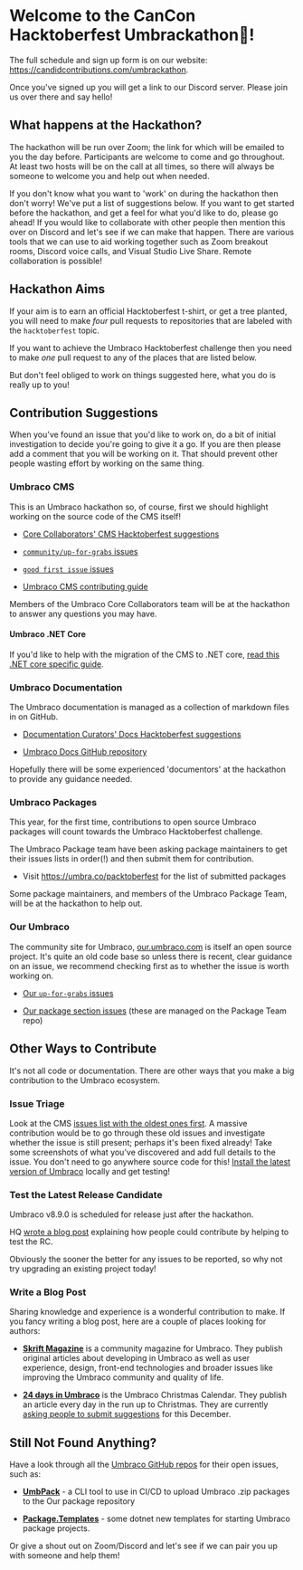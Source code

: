 # Welcome to the CanCon Hacktoberfest Umbrackathon🍄!

The full schedule and sign up form is on our website: https://candidcontributions.com/umbrackathon.

Once you've signed up you will get a link to our Discord server. Please join us over there and say hello!

## What happens at the Hackathon?

The hackathon will be run over Zoom; the link for which will be emailed to you the day before. Participants are welcome to come and go throughout. At least two hosts will be on the call at all times, so there will always be someone to welcome you and help out when needed.

If you don't know what you want to 'work' on during the hackathon then don't worry! We've put a list of suggestions below. If you want to get started before the hackathon, and get a feel for what you'd like to do, please go ahead! If you would like to collaborate with other people then mention this over on Discord and let's see if we can make that happen. There are various tools that we can use to aid working together such as Zoom breakout rooms, Discord voice calls, and Visual Studio Live Share. Remote collaboration is possible!

## Hackathon Aims

If your aim is to earn an official Hacktoberfest t-shirt, or get a tree planted, you will need to make *four* pull requests to repositories that are labeled with the `hacktoberfest` topic. 

If you want to achieve the Umbraco Hacktoberfest challenge then you need to make *one* pull request to any of the places that are listed below. 

But don't feel obliged to work on things suggested here, what you do is really up to you!

## Contribution Suggestions

When you've found an issue that you'd like to work on, do a bit of initial investigation to decide you're going to give it a go. If you are then please add a comment that you will be working on it. That should prevent other people wasting effort by working on the same thing.

### Umbraco CMS

This is an Umbraco hackathon so, of course, first we should highlight working on the source code of the CMS itself!

- [Core Collaborators' CMS Hacktoberfest suggestions](https://umbraco.com/blog/hacktoberfest-2020/#CMS)

- [`community/up-for-grabs` issues](https://github.com/umbraco/Umbraco-CMS/labels/community%2Fup-for-grabs)

- [`good first issue` issues](https://github.com/umbraco/Umbraco-CMS/labels/good%20first%20issue)

- [Umbraco CMS contributing guide](https://github.com/umbraco/Umbraco-CMS/blob/v8/dev/.github/CONTRIBUTING.md)

Members of the Umbraco Core Collaborators team will be at the hackathon to answer any questions you may have. 

#### Umbraco .NET Core

If you'd like to help with the migration of the CMS to .NET core, [read this .NET core specific guide](https://umbraco.com/blog/hacktoberfest-2020/#net).

### Umbraco Documentation

The Umbraco documentation is managed as a collection of markdown files in on GitHub. 

- [Documentation Curators' Docs Hacktoberfest suggestions](https://umbraco.com/blog/hacktoberfest-2020/#docs)

- [Umbraco Docs GitHub repository](https://github.com/umbraco/UmbracoDocs)

Hopefully there will be some experienced 'documentors' at the hackathon to provide any guidance needed.

### Umbraco Packages

This year, for the first time, contributions to open source Umbraco packages will count towards the Umbraco Hacktoberfest challenge.

The Umbraco Package team have been asking package maintainers to get their issues lists in order(!) and then submit them for contribution.

- Visit https://umbra.co/packtoberfest for the list of submitted packages 

Some package maintainers, and members of the Umbraco Package Team, will be at the hackathon to help out.

### Our Umbraco

The community site for Umbraco, [our.umbraco.com](https://our.umbraco.com/) is itself an open source project. It's quite an old code base so unless there is recent, clear guidance on an issue, we recommend checking first as to whether the issue is worth working on.

- [Our `up-for-grabs` issues](https://github.com/umbraco/OurUmbraco/labels/community%2Fup-for-grabs)

- [Our package section issues](https://github.com/umbraco/Umbraco.Packages/labels/community%2Fup-for-grabs) (these are managed on the Package Team repo)

## Other Ways to Contribute

It's not all code or documentation. There are other ways that you make a big contribution to the Umbraco ecosystem. 

### Issue Triage

Look at the CMS [issues list with the oldest ones first](https://github.com/umbraco/Umbraco-CMS/issues?q=is%3Aissue+is%3Aopen+sort%3Acreated-asc). A massive contribution would be to go through these old issues and investigate whether the issue is still present; perhaps it's been fixed already! Take some screenshots of what you've discovered and add full details to the issue. You don't need to go anywhere source code for this! [Install the latest version of Umbraco](https://our.umbraco.com/documentation/getting-started/setup/install/) locally and get testing!

### Test the Latest Release Candidate

Umbraco v8.9.0 is scheduled for release just after the hackathon. 

HQ [wrote a blog post](https://umbraco.com/blog/umbraco-89-release-candidate/) explaining how people could contribute by helping to test the RC.

Obviously the sooner the better for any issues to be reported, so why not try upgrading an existing project today!

### Write a Blog Post

Sharing knowledge and experience is a wonderful contribution to make. If you fancy writing a blog post, here are a couple of places looking for authors:

- [**Skrift Magazine**](https://skrift.io/write/) is a community magazine for Umbraco. They publish original articles about developing in Umbraco as well as user experience, design, front-end technologies and broader issues like improving the Umbraco community and quality of life.

- [**24 days in Umbraco**](https://24days.in/umbraco-cms/faq/) is the Umbraco Christmas Calendar. They publish an article every day in the run up to Christmas. They are currently [asking people to submit suggestions](https://24days.in/umbraco-cms/write-for-us/) for this December.

## Still Not Found Anything?

Have a look through all the [Umbraco GitHub repos](https://github.com/umbraco) for their open issues, such as:

- [**UmbPack**](https://github.com/umbraco/UmbPack/issues) - a CLI tool to use in CI/CD to upload Umbraco .zip packages to the Our package repository

- [**Package.Templates**](https://github.com/umbraco/Package.Templates/issues) - some dotnet new templates for starting Umbraco package projects.

Or give a shout out on Zoom/Discord and let's see if we can pair you up with someone and help them!